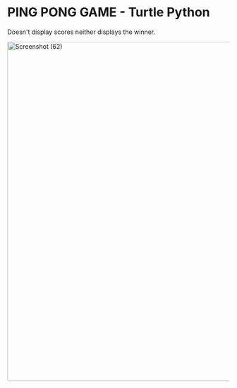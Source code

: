 # PING PONG GAME - Turtle Python

Doesn't display scores neither displays the winner.



<img width="1366" height="768" alt="Screenshot (62)" src="https://github.com/user-attachments/assets/9f937695-8199-4fea-b801-143532b771ba" />
